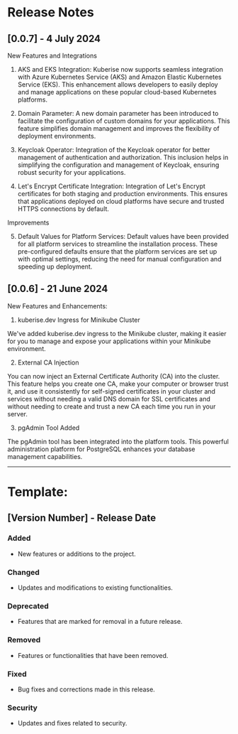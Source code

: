 # Release Notes

## [0.0.7] - 4 July 2024

New Features and Integrations

 1. AKS and EKS Integration:
      Kuberise now supports seamless integration with Azure Kubernetes Service (AKS) and Amazon Elastic Kubernetes Service (EKS). This enhancement allows developers to easily deploy and manage applications on these popular cloud-based Kubernetes platforms.

 2. Domain Parameter:
      A new domain parameter has been introduced to facilitate the configuration of custom domains for your applications. This feature simplifies domain management and improves the flexibility of deployment environments.

 3. Keycloak Operator:
      Integration of the Keycloak operator for better management of authentication and authorization. This inclusion helps in simplifying the configuration and management of Keycloak, ensuring robust security for your applications.

 4. Let's Encrypt Certificate Integration:
      Integration of Let's Encrypt certificates for both staging and production environments. This ensures that applications deployed on cloud platforms have secure and trusted HTTPS connections by default.

Improvements

 5. Default Values for Platform Services:
      Default values have been provided for all platform services to streamline the installation process. These pre-configured defaults ensure that the platform services are set up with optimal settings, reducing the need for manual configuration and speeding up deployment.

## [0.0.6] - 21 June 2024

New Features and Enhancements:

1. kuberise.dev Ingress for Minikube Cluster

We've added kuberise.dev ingress to the Minikube cluster, making it easier for you to manage and expose your applications within your Minikube environment.

2. External CA Injection

You can now inject an External Certificate Authority (CA) into the cluster. This feature helps you create one CA, make your computer or browser trust it, and use it consistently for self-signed certificates in your cluster and services without needing a valid DNS domain for SSL certificates and without needing to create and trust a new CA each time you run in your server.

3. pgAdmin Tool Added

The pgAdmin tool has been integrated into the platform tools. This powerful administration platform for PostgreSQL enhances your database management capabilities.


---
# Template:

## [Version Number] - Release Date

### Added
- New features or additions to the project.

### Changed
- Updates and modifications to existing functionalities.

### Deprecated
- Features that are marked for removal in a future release.

### Removed
- Features or functionalities that have been removed.

### Fixed
- Bug fixes and corrections made in this release.

### Security
- Updates and fixes related to security.
